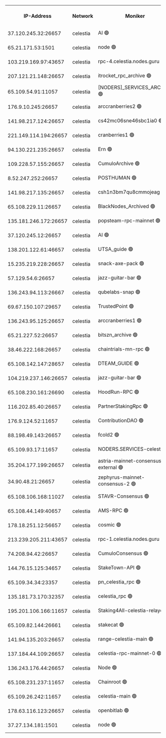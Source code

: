 


<table><tr><th>IP-Address</th><th>Network</th><th>Moniker</th><th>Latest Block Height</th><th>Earliest Block Height</th><th>Catching Up</th><th>Tx Index</th><th>Voting Power</th><th>Version</th><th>Scan Time</th></tr><tr><td>37.120.245.32:26657</td><td>celestia</td><td>AI 🟢</td><td>4142114</td><td>1</td><td>False</td><td>off</td><td>0</td><td>3.3.1</td><td>2025-02-22T05:20:04.475196189UTC</td></tr><tr><td>65.21.171.53:1501</td><td>celestia</td><td>node 🟢</td><td>4142114</td><td>1</td><td>False</td><td>on</td><td>0</td><td>3.3.1</td><td>2025-02-22T05:20:05.125326873UTC</td></tr><tr><td>103.219.169.97:43657</td><td>celestia</td><td>rpc-4.celestia.nodes.guru 🟢</td><td>4142117</td><td>1</td><td>False</td><td>on</td><td>0</td><td>3.3.1</td><td>2025-02-22T05:20:22.958754440UTC</td></tr><tr><td>207.121.21.148:26657</td><td>celestia</td><td>itrocket_rpc_archive 🟢</td><td>4142118</td><td>1</td><td>False</td><td>on</td><td>0</td><td>3.3.1</td><td>2025-02-22T05:20:32.359219543UTC</td></tr><tr><td>65.109.54.91:11057</td><td>celestia</td><td>[NODERS]_SERVICES_ARCHIVE 🟢</td><td>4138237</td><td>1</td><td>False</td><td>on</td><td>0</td><td>3.3.1</td><td>2025-02-22T05:21:01.918679971UTC</td></tr><tr><td>176.9.10.245:26657</td><td>celestia</td><td>arccranberries2 🟢</td><td>4142124</td><td>1</td><td>False</td><td>on</td><td>0</td><td>3.3.1</td><td>2025-02-22T05:21:18.531857059UTC</td></tr><tr><td>141.98.217.124:26657</td><td>celestia</td><td>cs42mc06sne46sbc1ia0 🟢</td><td>4142125</td><td>1</td><td>False</td><td>on</td><td>0</td><td>3.3.1</td><td>2025-02-22T05:21:23.374095324UTC</td></tr><tr><td>221.149.114.194:26657</td><td>celestia</td><td>cranberries1 🟢</td><td>4142128</td><td>1</td><td>False</td><td>on</td><td>0</td><td>3.3.1</td><td>2025-02-22T05:21:41.774368912UTC</td></tr><tr><td>94.130.221.235:26657</td><td>celestia</td><td>Ern 🟢</td><td>4142132</td><td>1</td><td>False</td><td>on</td><td>0</td><td>3.3.1</td><td>2025-02-22T05:22:10.767738455UTC</td></tr><tr><td>109.228.57.155:26657</td><td>celestia</td><td>CumuloArchive 🟢</td><td>4142133</td><td>1</td><td>False</td><td>on</td><td>0</td><td>3.3.1</td><td>2025-02-22T05:22:15.223223643UTC</td></tr><tr><td>8.52.247.252:26657</td><td>celestia</td><td>POSTHUMAN 🟢</td><td>4142134</td><td>1</td><td>False</td><td>on</td><td>0</td><td>3.3.1</td><td>2025-02-22T05:22:22.225708320UTC</td></tr><tr><td>141.98.217.135:26657</td><td>celestia</td><td>csh1n3bm7qu8cmmojeag 🟢</td><td>4142134</td><td>1</td><td>False</td><td>on</td><td>0</td><td>3.3.1</td><td>2025-02-22T05:22:22.924574964UTC</td></tr><tr><td>65.108.229.11:26657</td><td>celestia</td><td>BlackNodes_Archived 🟢</td><td>4142134</td><td>1</td><td>False</td><td>on</td><td>0</td><td>3.3.1</td><td>2025-02-22T05:22:27.473334190UTC</td></tr><tr><td>135.181.246.172:26657</td><td>celestia</td><td>popsteam-rpc-mainnet 🟢</td><td>4142138</td><td>1</td><td>False</td><td>on</td><td>0</td><td>3.3.1</td><td>2025-02-22T05:23:01.349082015UTC</td></tr><tr><td>37.120.245.12:26657</td><td>celestia</td><td>AI 🟢</td><td>4142140</td><td>1</td><td>False</td><td>off</td><td>0</td><td>3.3.1</td><td>2025-02-22T05:23:11.915619379UTC</td></tr><tr><td>138.201.122.61:46657</td><td>celestia</td><td>UTSA_guide 🟢</td><td>4142145</td><td>1</td><td>False</td><td>on</td><td>0</td><td>3.3.1</td><td>2025-02-22T05:23:52.265840236UTC</td></tr><tr><td>15.235.219.228:26657</td><td>celestia</td><td>snack-axe-pack 🟢</td><td>4142145</td><td>1</td><td>False</td><td>off</td><td>0</td><td>3.1.1</td><td>2025-02-22T05:23:53.346540821UTC</td></tr><tr><td>57.129.54.6:26657</td><td>celestia</td><td>jazz-guitar-bar 🟢</td><td>4142147</td><td>1</td><td>False</td><td>off</td><td>0</td><td>3.1.1</td><td>2025-02-22T05:24:01.792575797UTC</td></tr><tr><td>136.243.94.113:26667</td><td>celestia</td><td>qubelabs-snap 🟢</td><td>4142150</td><td>1</td><td>False</td><td>on</td><td>0</td><td>3.3.1</td><td>2025-02-22T05:24:24.043284975UTC</td></tr><tr><td>69.67.150.107:29657</td><td>celestia</td><td>TrustedPoint 🟢</td><td>4142151</td><td>1</td><td>False</td><td>on</td><td>0</td><td>3.2.0</td><td>2025-02-22T05:24:34.960704426UTC</td></tr><tr><td>136.243.95.125:26657</td><td>celestia</td><td>arccranberries1 🟢</td><td>4142156</td><td>1</td><td>False</td><td>on</td><td>0</td><td>3.3.1</td><td>2025-02-22T05:25:08.227633933UTC</td></tr><tr><td>65.21.227.52:26657</td><td>celestia</td><td>bitszn_archive 🟢</td><td>4142157</td><td>1</td><td>False</td><td>on</td><td>0</td><td>3.3.1</td><td>2025-02-22T05:25:15.086157350UTC</td></tr><tr><td>38.46.222.168:26657</td><td>celestia</td><td>chaintrials-mn-rpc 🟢</td><td>4142157</td><td>1</td><td>False</td><td>on</td><td>0</td><td>3.3.1</td><td>2025-02-22T05:25:15.964879777UTC</td></tr><tr><td>65.108.142.147:28657</td><td>celestia</td><td>DTEAM_GUIDE 🟢</td><td>4142159</td><td>1</td><td>False</td><td>on</td><td>0</td><td>3.3.1</td><td>2025-02-22T05:26:01.397090998UTC</td></tr><tr><td>104.219.237.146:26657</td><td>celestia</td><td>jazz-guitar-bar 🟢</td><td>4142165</td><td>1</td><td>False</td><td>off</td><td>0</td><td>3.1.1</td><td>2025-02-22T05:26:13.061015665UTC</td></tr><tr><td>65.108.230.161:26690</td><td>celestia</td><td>HoodRun-RPC 🟢</td><td>2371494</td><td>1537165</td><td>False</td><td>off</td><td>0</td><td>1.9.0</td><td>2025-02-22T05:26:10.316629223UTC</td></tr><tr><td>116.202.85.40:26657</td><td>celestia</td><td>PartnerStakingRpc 🟢</td><td>2371494</td><td>1588231</td><td>False</td><td>on</td><td>0</td><td>1.9.0</td><td>2025-02-22T05:20:17.652522564UTC</td></tr><tr><td>176.9.124.52:11657</td><td>celestia</td><td>ContributionDAO 🟢</td><td>4142157</td><td>2419178</td><td>False</td><td>on</td><td>0</td><td>3.3.1</td><td>2025-02-22T05:25:12.621107805UTC</td></tr><tr><td>88.198.49.143:26657</td><td>celestia</td><td>fcold2 🟢</td><td>4142141</td><td>3174774</td><td>False</td><td>on</td><td>0</td><td>3.3.1</td><td>2025-02-22T05:23:21.019951409UTC</td></tr><tr><td>65.109.93.17:11657</td><td>celestia</td><td>NODERS.SERVICES-celestia 🟢</td><td>4142142</td><td>3188251</td><td>False</td><td>on</td><td>0</td><td>3.2.0</td><td>2025-02-22T05:23:29.412136874UTC</td></tr><tr><td>35.204.177.199:26657</td><td>celestia</td><td>astria-mainnet-consensus-external 🟢</td><td>4142126</td><td>3408001</td><td>False</td><td>off</td><td>0</td><td>3.3.1</td><td>2025-02-22T05:21:27.779942558UTC</td></tr><tr><td>34.90.48.21:26657</td><td>celestia</td><td>zephyrus-mainnet-consensus-2 🟢</td><td>4142136</td><td>3733501</td><td>False</td><td>on</td><td>0</td><td>3.3.1</td><td>2025-02-22T05:22:40.008903329UTC</td></tr><tr><td>65.108.106.168:11027</td><td>celestia</td><td>STAVR-Consensus 🟢</td><td>4142128</td><td>3831001</td><td>False</td><td>on</td><td>0</td><td>3.3.1</td><td>2025-02-22T05:21:44.152652331UTC</td></tr><tr><td>65.108.44.149:40657</td><td>celestia</td><td>AMS-RPC 🟢</td><td>4142140</td><td>3893971</td><td>False</td><td>on</td><td>0</td><td>3.2.0</td><td>2025-02-22T05:23:12.336488282UTC</td></tr><tr><td>178.18.251.12:56657</td><td>celestia</td><td>cosmic 🟢</td><td>4142134</td><td>3897823</td><td>False</td><td>on</td><td>0</td><td>3.3.1</td><td>2025-02-22T05:22:22.569430593UTC</td></tr><tr><td>213.239.205.211:43657</td><td>celestia</td><td>rpc-1.celestia.nodes.guru 🟢</td><td>4142142</td><td>3897823</td><td>False</td><td>on</td><td>0</td><td>3.3.1</td><td>2025-02-22T05:23:25.673350666UTC</td></tr><tr><td>74.208.94.42:26657</td><td>celestia</td><td>CumuloConsensus 🟢</td><td>4142128</td><td>3914001</td><td>False</td><td>on</td><td>0</td><td>3.2.0</td><td>2025-02-22T05:21:47.166291118UTC</td></tr><tr><td>144.76.15.125:34657</td><td>celestia</td><td>StakeTown-API 🟢</td><td>4142101</td><td>3998001</td><td>False</td><td>on</td><td>0</td><td>3.3.1</td><td>2025-02-22T05:20:42.836241868UTC</td></tr><tr><td>65.109.34.34:23357</td><td>celestia</td><td>pn_celestia_rpc 🟢</td><td>4142138</td><td>4021177</td><td>False</td><td>on</td><td>0</td><td>3.3.1</td><td>2025-02-22T05:23:00.908136091UTC</td></tr><tr><td>135.181.73.170:32357</td><td>celestia</td><td>celestia_rpc 🟢</td><td>4142164</td><td>4021203</td><td>False</td><td>on</td><td>0</td><td>3.3.1</td><td>2025-02-22T05:26:05.872930208UTC</td></tr><tr><td>195.201.106.166:11657</td><td>celestia</td><td>Staking4All-celestia-relayer 🟢</td><td>4142169</td><td>4051450</td><td>False</td><td>off</td><td>0</td><td>3.0.2</td><td>2025-02-22T05:26:49.531647107UTC</td></tr><tr><td>65.109.82.144:26661</td><td>celestia</td><td>stakecat 🟢</td><td>4142142</td><td>4066501</td><td>False</td><td>on</td><td>0</td><td>3.3.1</td><td>2025-02-22T05:23:28.137935341UTC</td></tr><tr><td>141.94.135.203:26657</td><td>celestia</td><td>range-celestia-main 🟢</td><td>4142117</td><td>4084740</td><td>False</td><td>off</td><td>0</td><td>3.2.0</td><td>2025-02-22T05:20:22.052062173UTC</td></tr><tr><td>137.184.44.109:26657</td><td>celestia</td><td>celestia-rpc-mainnet-0 🟢</td><td>4142142</td><td>4107813</td><td>False</td><td>on</td><td>0</td><td>3.3.1</td><td>2025-02-22T05:23:29.031890659UTC</td></tr><tr><td>136.243.176.44:26657</td><td>celestia</td><td>Node 🟢</td><td>4142129</td><td>4112001</td><td>False</td><td>on</td><td>0</td><td>3.3.1</td><td>2025-02-22T05:21:53.588857047UTC</td></tr><tr><td>65.108.231.237:11657</td><td>celestia</td><td>Chainroot 🟢</td><td>4142123</td><td>4129992</td><td>False</td><td>on</td><td>0</td><td>3.2.0</td><td>2025-02-22T05:21:18.942330658UTC</td></tr><tr><td>65.109.26.242:11657</td><td>celestia</td><td>celestia-main 🟢</td><td>4142145</td><td>4129992</td><td>False</td><td>on</td><td>0</td><td>3.2.0</td><td>2025-02-22T05:24:13.570594775UTC</td></tr><tr><td>178.63.116.123:26657</td><td>celestia</td><td>openbitlab 🟢</td><td>4142118</td><td>4131941</td><td>False</td><td>on</td><td>0</td><td>3.3.1</td><td>2025-02-22T05:20:27.479846207UTC</td></tr><tr><td>37.27.134.181:1501</td><td>celestia</td><td>node 🟢</td><td>4142131</td><td>4133837</td><td>False</td><td>off</td><td>0</td><td>3.0.2</td><td>2025-02-22T05:22:04.342110503UTC</td></tr></table>